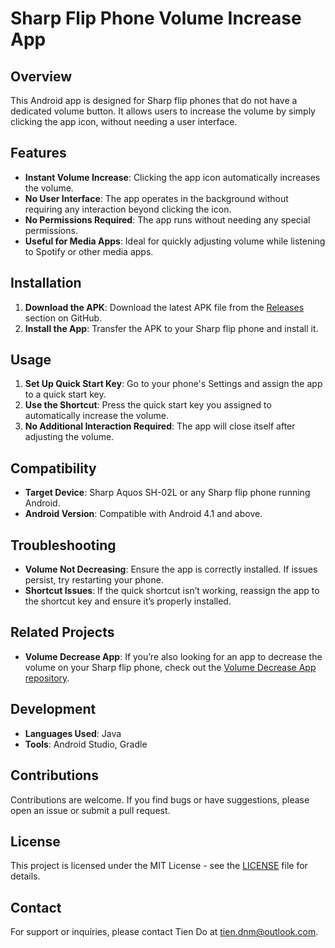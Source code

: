 # Sharp Flip Phone Volume Increase App

## Overview

This Android app is designed for Sharp flip phones that do not have a dedicated volume button. It allows users to increase the volume by simply clicking the app icon, without needing a user interface.

## Features

- **Instant Volume Increase**: Clicking the app icon automatically increases the volume.
- **No User Interface**: The app operates in the background without requiring any interaction beyond clicking the icon.
- **No Permissions Required**: The app runs without needing any special permissions.
- **Useful for Media Apps**: Ideal for quickly adjusting volume while listening to Spotify or other media apps.

## Installation

1. **Download the APK**: Download the latest APK file from the [Releases](https://github.com/tiendnm/volume-increase/releases) section on GitHub.
2. **Install the App**: Transfer the APK to your Sharp flip phone and install it.

## Usage

1. **Set Up Quick Start Key**: Go to your phone's Settings and assign the app to a quick start key.
2. **Use the Shortcut**: Press the quick start key you assigned to automatically increase the volume.
3. **No Additional Interaction Required**: The app will close itself after adjusting the volume.

## Compatibility

- **Target Device**: Sharp Aquos SH-02L or any Sharp flip phone running Android.
- **Android Version**: Compatible with Android 4.1 and above.

## Troubleshooting

- **Volume Not Decreasing**: Ensure the app is correctly installed. If issues persist, try restarting your phone.
- **Shortcut Issues**: If the quick shortcut isn’t working, reassign the app to the shortcut key and ensure it’s properly installed.

## Related Projects

- **Volume Decrease App**: If you’re also looking for an app to decrease the volume on your Sharp flip phone, check out the [Volume Decrease App repository](https://github.com/tiendnm/volume-decrease).

## Development

- **Languages Used**: Java
- **Tools**: Android Studio, Gradle

## Contributions

Contributions are welcome. If you find bugs or have suggestions, please open an issue or submit a pull request.

## License

This project is licensed under the MIT License - see the [LICENSE](LICENSE) file for details.

## Contact

For support or inquiries, please contact Tien Do at tien.dnm@outlook.com.
